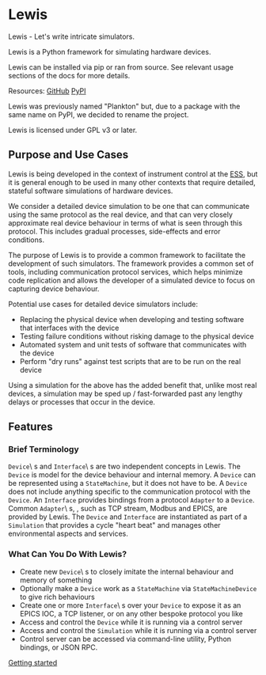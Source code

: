 # Lewis
Lewis - Let's write intricate simulators.

Lewis is a Python framework for simulating hardware devices.

Lewis can be installed via pip or ran from source. See relevant usage sections of the docs for more details.

Resources:
[GitHub](https://github.com/ISISComputingGroup/lewis)
[PyPI](https://pypi.python.org/pypi/lewis)

Lewis was previously named "Plankton" but, due to a
package with the same name on PyPI, we decided to rename the project.

Lewis is licensed under GPL v3 or later.

## Purpose and Use Cases
Lewis is being developed in the context of instrument control at the
[ESS](http://europeanspallationsource.se), but it is general enough
to be used in many other contexts that require detailed, stateful
software simulations of hardware devices.

We consider a detailed device simulation to be one that can communicate
using the same protocol as the real device, and that can very closely
approximate real device behaviour in terms of what is seen through this
protocol. This includes gradual processes, side-effects and error
conditions.

The purpose of Lewis is to provide a common framework to facilitate
the development of such simulators. The framework provides a common set
of tools, including communication protocol services, which helps minimize code
replication and allows the developer of a simulated device to focus on
capturing device behaviour.

Potential use cases for detailed device simulators include:
-  Replacing the physical device when developing and testing software
   that interfaces with the device
-  Testing failure conditions without risking damage to the physical
   device
-  Automated system and unit tests of software that communicates with
   the device
-  Perform "dry runs" against test scripts that are to be run on the
   real device

Using a simulation for the above has the added benefit that, unlike most
real devices, a simulation may be sped up / fast-forwarded past any
lengthy delays or processes that occur in the device.

## Features
### Brief Terminology
``Device``\ s and ``Interface``\ s are two independent concepts in
Lewis. The ``Device`` is model for the device behaviour and internal
memory. A ``Device`` can be represented using a ``StateMachine``, but it
does not have to be. A ``Device`` does not include anything specific to
the communication protocol with the ``Device``. An ``Interface``
provides bindings from a protocol ``Adapter`` to a ``Device``.
Common ``Adapter``\ s, , such as TCP stream, Modbus and EPICS, are provided
by Lewis. The ``Device`` and ``Interface`` are instantiated as part of a
``Simulation`` that provides a cycle "heart beat" and manages other
environmental aspects and services.

### What Can You Do With Lewis?
-  Create new ``Device``\ s to closely imitate the internal behaviour
   and memory of something
-  Optionally make a ``Device`` work as a ``StateMachine`` via
   ``StateMachineDevice`` to give rich behaviours
-  Create one or more ``Interface``\ s over your ``Device`` to expose it
   as an EPICS IOC, a TCP listener, or on any other bespoke protocol you
   like
-  Access and control the ``Device`` while it is running via a control server
-  Access and control the ``Simulation`` while it is running via a control server
-  Control server can be accessed via command-line utility, Python bindings, or
   JSON RPC.

[Getting started](https://isiscomputinggroup.github.io/lewis/quickstart.html)

